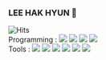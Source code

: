 ### LEE HAK HYUN 👋
![Hits](https://hits.seeyoufarm.com/api/count/incr/badge.svg?url=https%3A%2F%2Fgithub.com%2Fleehakhyun23&count_bg=%232A9C10&title_bg=%232DE047&icon=&icon_color=%23E7E7E7&title=hits&edge_flat=false)  
Programming : 
<img src="https://img.shields.io/badge/Python-3776AB?style=for-the-badge&logo=Python&logoColor=white">
<img src="https://img.shields.io/badge/Java-007396?style=for-the-badge&logo=Java&logoColor=white">
<img src="https://img.shields.io/badge/C%2B%2B-00599C?style=for-the-badge&logo=C%2B%2B &logoColor=white">
<img src="https://img.shields.io/badge/Swift-F05138?style=for-the-badge&logo=Swift&logoColor=white">  
Tools : 
<img src="https://img.shields.io/badge/Eclipse IDE-2C2255?style=for-the-badge&logo=Eclipse IDE&logoColor=white">
<img src="https://img.shields.io/badge/Visual Studio-5C2D91?style=for-the-badge&logo=Visual Studio&logoColor=white">
<img src="https://img.shields.io/badge/Google Colab-F9AB00?style=for-the-badge&logo=Google Colab&logoColor=white">
<img src="https://img.shields.io/badge/Spyderide-FF0000?style=for-the-badge&logo=Spyderide&logoColor=white">
<img src="https://img.shields.io/badge/Arduino IDE-00878F?style=for-the-badge&logo=Arduino IDE&logoColor=white">
<img src="https://img.shields.io/badge/InterlliJ-000000?style=for-the-badge&logo=InterlliJ&logoColor=white">
<!--
**leehakhyun23/leehakhyun23** is a ✨ _special_ ✨ repository because its `README.md` (this file) appears on your GitHub profile.

Here are some ideas to get you started:
- ![로고명](https://img.shields.io/badge/로고명-원하는색상코드.svg?&style=for-the-badge&logo=로고명&logoColor=로고색상)
출처: https://soo-vely-dev.tistory.com/159
- 🔭 I’m currently working on ...
- 🌱 I’m currently learning ...
- 👯 I’m looking to collaborate on ...
- 🤔 I’m looking for help with ...
- 💬 Ask me about ...
- 📫 How to reach me: ...
- 😄 Pronouns: ...
- ⚡ Fun fact: ...
-->
